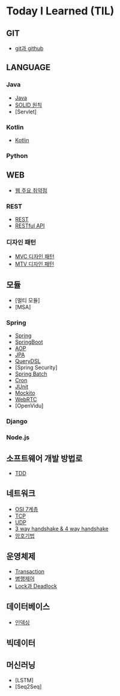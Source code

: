 # Today I Learned (TIL)

## GIT
* [git과 github](git/git+github.md)

## LANGUAGE
### Java
* [Java](language/Java/Java란.md)
* [SOLID 원칙](language/Java/SOLID.md)
* [Servlet]

### Kotlin
* [Kotlin](language/Kotlin/Kotlin/Kotlin란.md)

### Python

## WEB
* [웹 주요 취약점](web/웹+취약점.md)

### REST
  * [REST](web/REST/REST란.md)
  * [RESTful API](web/REST/RESTful+API.md)
  
### 디자인 패턴 
  * [MVC 디자인 패턴](web/DesignPattern/MVC.md)
  * [MTV 디자인 패턴](web/DesignPattern/MTV.md)

## 모듈 
* [멀티 모듈]
* [MSA]

### Spring
* [Spring](web/spring/Spring.md)
* [SpringBoot](web/spring/SpringBoot.md)
* [AOP](web/spring/AOP.md)
* [JPA](web/spring/JPA란.md)
* [QueryDSL](web/spring/QueryDSL.md)
* [Spring Security]
* [Spring Batch](web/spring/Spring+Batch.md)
* [Cron](web/spring/Cron.md)
* [JUnit](web/spring/JUnit.md)
* [Mockito](web/spring/Mockito.md)
* [WebRTC](web/spring/WebRTC.md)
* [OpenVidu]

### Django


### Node.js


## 소프트웨어 개발 방법로
* [TDD](소프트웨어개발방법론/TDD.md)

## 네트워크 
* [OSI 7계층](network/OSI+7계층.md)
* [TCP](network/tcp.md)
* [UDP](network/udp.md)
* [3 way handshake & 4 way handshake](network/3wayhandshake+4wayhandshake.md)
* [암호기법](network/암호기법.md)

## 운영체제
* [Transaction](operatingsystem/Transaction.md)
* [병행제어](operatingsystem/병행제어.md)
* [Lock과 Deadlock](operatingsystem/Lock+Deadlock.md)

## 데이터베이스 
* [인덱싱](database/Indexing.md)

## 빅데이터 

## 머신러닝 
* [LSTM]
* [Seq2Seq]
